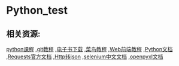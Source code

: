 # Python_test
## 相关资源:
[python课程](https://github.com/jackfrued/Python-100-Days)
,[git教程](https://zhuanlan.zhihu.com/p/30044692)
,[电子书下载](https://www.jb51.net/books/)
,[菜鸟教程](https://www.runoob.com/)
,[Web前端教程](https://github.com/qianguyihao/Web)
,[Python文档](https://docs.python.org/zh-cn/3/)
,[Requests官方文档](https://requests.readthedocs.io/zh_CN/latest/)
,[Http转json](https://www.convertonline.io/convert/query-string-to-json)
,[selenium中文文档](https://selenium-python-zh.readthedocs.io/en/latest/)
,[openpyxl文档](https://www.osgeo.cn/openpyxl/)
